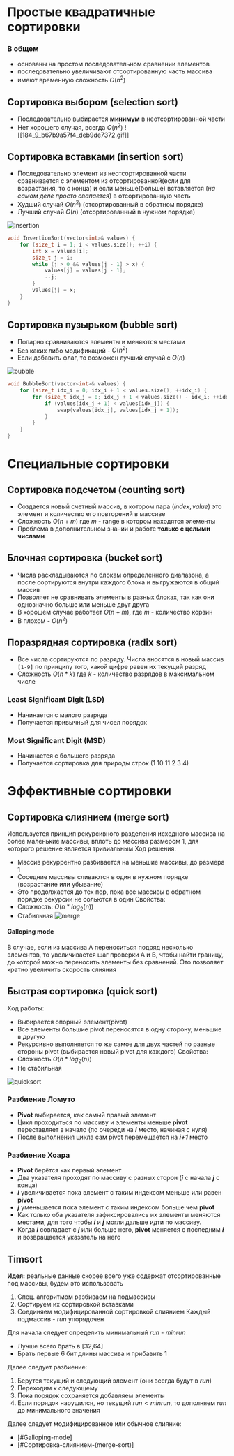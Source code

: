 # Простые квадратичные сортировки
### В общем

* основаны на простом последовательном сравнении элементов
* последовательно увеличивают отсортированную часть массива
* имеют временную сложность $O(n^2)$
## Сортировка выбором (selection sort)

* Последовательно выбирается __минимум__ в неотсортированной части
* Нет хорошего случая, всегда $O(n^2)$
![[184_9_b67b9a57f4_deb9de7372.gif]]
## Сортировка вставками (insertion sort)

* Последовательно элемент из неотсортированной части сравнивается с элементом из отсортированной(если для возрастания, то с конца) и если меньше(больше) вставляется (*на самом деле просто свапается*) в отсортированную часть 
* Худший случай $O(n^2)$ (отсортированный в обратном порядке)
* Лучший случай $O(n)$ (отсортированный в нужном порядке)

![insertion](/images/184_7_a71e9fe3fb_119defdcea.gif)
```c++
void InsertionSort(vector<int>& values) { 
	for (size_t i = 1; i < values.size(); ++i) { 
		int x = values[i]; 
		size_t j = i; 
		while (j > 0 && values[j - 1] > x) { 
			values[j] = values[j - 1]; 
			--j; 
		} 
		values[j] = x; 
	} 
}
```
## Сортировка пузырьком (bubble sort)

* Попарно сравниваются элементы и меняются местами
* Без каких либо модификаций - $O(n^2)$
* Если добавить флаг, то возможен лучший случай с $O(n)$

![bubble](/images/1_49e0bb0f63_63adb81133.gif)
```c++
void BubbleSort(vector<int>& values) {
	for (size_t idx_i = 0; idx_i + 1 < values.size(); ++idx_i) {
		for (size_t idx_j = 0; idx_j + 1 < values.size() - idx_i; ++idx_j) {
			if (values[idx_j + 1] < values[idx_j]) {
				swap(values[idx_j], values[idx_j + 1]); 
			} 
		} 
	} 
}
```

# Специальные сортировки
## Сортировка подсчетом (counting sort)

* Создается новый счетный массив, в котором пара $(index, value)$ это элемент и количество его повторений в массиве
* Сложность $O(n+m)$ где $m$ - range в котором находятся элементы
* Проблема в дополнительном знании и работе __только с целыми числами__
## Блочная сортировка (bucket sort)

* Числа раскладываются по блокам определенного диапазона, а после сортируются внутри каждого блока и выгружаются в общий массив
* Позволяет не сравнивать элементы в разных блоках, так как они однозначно больше или меньше друг друга
* В хорошем случае работает $O(n+m)$, где $m$ - количество корзин
* В плохом - $O(n^2)$

## Поразрядная сортировка (radix sort)

* Все числа сортируются по разряду. Числа вносятся в новый массив `[1-9]` по принципу того, какой цифре равен их текущий разряд
* Сложность $O(n*k)$ где $k$ - количество разрядов в максимальном числе
### Least Significant Digit (LSD)

* Начинается с малого разряда
* Получается привычный для чисел порядок
### Most Significant Digit (MSD)

* Начинается с большего разряда
* Получается сортировка для природы строк (1 10 11 2  3 4)
# Эффективные сортировки

## Сортировка слиянием (merge sort)

Используется принцип рекурсивного разделения исходного массива на более маленькие массивы, вплоть до массива размером 1, для которого решение является тривиальным
Ход решения:
* Массив рекуррентно разбивается на меньшие массивы, до размера 1
* Соседние массивы сливаются в один в нужном порядке (возрастание или убывание)
* Это продолжается до тех пор, пока все массивы в обратном порядке рекурсии не сольются в один
Свойства:
* Сложность: $O(n*log_2(n))$ 
* Стабильная
![merge](/images/184_13_2ce8dc5e4e_0721bebc5e.gif)
#### Galloping mode

В случае, если из массива A переноситься подряд несколько элементов, то увеличивается шаг проверки A и B, чтобы найти границу, до которой можно переносить элементы без сравнений. Это позволяет кратно увеличить скорость слияния
## Быстрая сортировка (quick sort)

Ход работы:
* Выбирается опорный элемент(pivot)
* Все элементы большие pivot переносятся в одну сторону, меньшие в другую
* Рекурсивно выполняется то же самое для двух частей по разные стороны pivot (выбирается новый pivot для каждого)
Свойства:
* Сложность $O(n*log_2(n))$ 
* Не стабильная


![quicksort](/images/184_11_3c7583c6cd_59878a71a8.gif)
### Разбиение Ломуто

* __Pivot__ выбирается, как самый правый элемент
* Цикл проходиться по массиву и элементы меньше __pivot__ переставляет в начало (по очереди на ___i___ место, начиная с нуля)
* После выполнения цикла сам pivot перемещается на ___i+1___ место

### Разбиение Хоара

* __Pivot__ берётся как первый элемент
* Два указателя проходят по массиву с разных сторон (___i___ с начала ___j___ с конца)
* ___i___ увеличивается пока элемент с таким индексом меньше или равен __pivot__
* ___j___ уменьшается пока элемент с таким индексом больше чем __pivot__
* Как только оба указателя зафиксировались их элементы меняются местами, для того чтобы ___i___ и ___j___ могли дальше идти по массиву.
* Когда ___i___ совпадает с ___j___ или больше него, __pivot__ меняется с последним ___i___ и возвращается указатель на него

## Timsort

**Идея:** реальные данные скорее всего уже содержат отсортированные под массивы, будем это использовать
1) Спец. алгоритмом разбиваем на подмассивы
2) Сортируем их сортировкой вставками
3) Соединяем модифицированной сортировкой слиянием
Каждый подмассив - $run$ упорядочен

Для начала следует определить минимальный $run$ - $minrun$ 
- Лучше всего брать в \[32,64\]
- Брать первые 6 бит длины массива и прибавить 1

Далее следует разбиение:
1) Берутся текущий и следующий элемент (они всегда будут в $run$)
2) Переходим к следующему
3) Пока порядок сохраняется добавляем элементы
4) Если порядок нарушился, но текущий $run < minrun$, то дополняем $run$ до минимального значения

Далее следует модифицированное или обычное слияние:
- [#Galloping-mode]
- [#Сортировка-слиянием-(merge-sort)]


